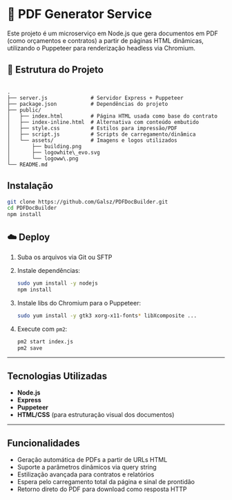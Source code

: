 # 📄 PDF Generator Service

Este projeto é um microserviço em Node.js que gera documentos em PDF (como orçamentos e contratos) a partir de páginas HTML dinâmicas, utilizando o Puppeteer para renderização headless via Chromium.


## 📁 Estrutura do Projeto

```

.
├── server.js              # Servidor Express + Puppeteer
├── package.json           # Dependências do projeto
├── public/
│   ├── index.html         # Página HTML usada como base do contrato
│   ├── index-inline.html  # Alternativa com conteúdo embutido
│   ├── style.css          # Estilos para impressão/PDF
│   ├── script.js          # Scripts de carregamento/dinâmica
│   └── assets/            # Imagens e logos utilizados
│       ├── building.png
│       ├── logowhite\_evo.svg
│       └── logoww\.png
└── README.md

```

## Instalação

```bash
git clone https://github.com/Galsz/PDFDocBuilder.git
cd PDFDocBuilder
npm install
```


## ☁️ Deploy

1. Suba os arquivos via Git ou SFTP
2. Instale dependências:

   ```bash
   sudo yum install -y nodejs
   npm install
   ```
3. Instale libs do Chromium para o Puppeteer:

   ```bash
   sudo yum install -y gtk3 xorg-x11-fonts* libXcomposite ...
   ```
4. Execute com `pm2`:

   ```bash
   pm2 start index.js
   pm2 save
   ```

---


## Tecnologias Utilizadas

- **Node.js**
- **Express**
- **Puppeteer**
- **HTML/CSS** (para estruturação visual dos documentos)

---

## Funcionalidades

- Geração automática de PDFs a partir de URLs HTML
- Suporte a parâmetros dinâmicos via query string
- Estilização avançada para contratos e relatórios
- Espera pelo carregamento total da página e sinal de prontidão
- Retorno direto do PDF para download como resposta HTTP
